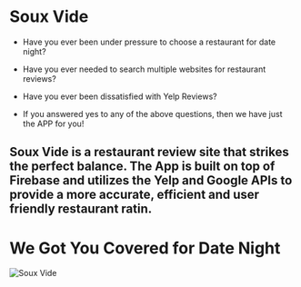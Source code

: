 # Soux Vide

- Have you ever been under pressure to choose a restaurant for date night?

- Have you ever needed to search multiple websites for restaurant reviews?

- Have you ever been dissatisfied with Yelp Reviews?

- If you answered yes to any of the above questions, then we have just the APP for you!

## Soux Vide is a restaurant review site that strikes the perfect balance. The App is built on top of Firebase and utilizes the Yelp and Google APIs to provide a more accurate, efficient and user friendly restaurant ratin.

# We Got You Covered for Date Night

![Soux Vide](assets/images/Sous-Vide.gif "Soux Vide")

